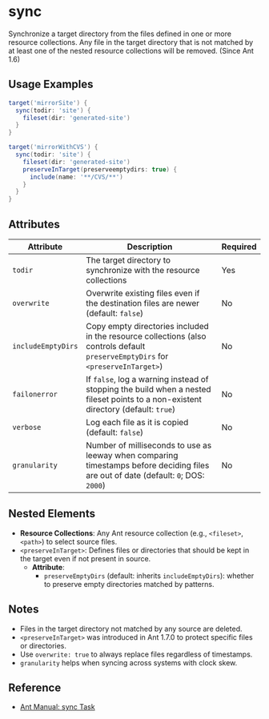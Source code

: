 # sync

Synchronize a target directory from the files defined in one or more resource collections. Any file in the target directory that is not matched by at least one of the nested resource collections will be removed. (Since Ant 1.6)

## Usage Examples

```groovy
target('mirrorSite') {
  sync(todir: 'site') {
    fileset(dir: 'generated-site')
  }
}

target('mirrorWithCVS') {
  sync(todir: 'site') {
    fileset(dir: 'generated-site')
    preserveInTarget(preserveemptydirs: true) {
      include(name: '**/CVS/**')
    }
  }
}
```

## Attributes

| Attribute          | Description                                                                                                                         | Required |
|--------------------|-------------------------------------------------------------------------------------------------------------------------------------|----------|
| `todir`            | The target directory to synchronize with the resource collections                                                                   | Yes      |
| `overwrite`        | Overwrite existing files even if the destination files are newer (default: `false`)                                                 | No       |
| `includeEmptyDirs` | Copy empty directories included in the resource collections (also controls default `preserveEmptyDirs` for `<preserveInTarget>`)    | No       |
| `failonerror`      | If `false`, log a warning instead of stopping the build when a nested fileset points to a non-existent directory (default: `true`)  | No       |
| `verbose`          | Log each file as it is copied (default: `false`)                                                                                    | No       |
| `granularity`      | Number of milliseconds to use as leeway when comparing timestamps before deciding files are out of date (default: `0`; DOS: `2000`) | No       |

## Nested Elements

- **Resource Collections**: Any Ant resource collection (e.g., `<fileset>`, `<path>`) to select source files.
- `<preserveInTarget>`: Defines files or directories that should be kept in the target even if not present in source.
  - **Attribute**:  
    - `preserveEmptyDirs` (default: inherits `includeEmptyDirs`): whether to preserve empty directories matched by patterns.

## Notes

- Files in the target directory not matched by any source are deleted.
- `<preserveInTarget>` was introduced in Ant 1.7.0 to protect specific files or directories.
- Use `overwrite: true` to always replace files regardless of timestamps.
- `granularity` helps when syncing across systems with clock skew.

## Reference

- [Ant Manual: sync Task](https://ant.apache.org/manual/Tasks/sync.html)
